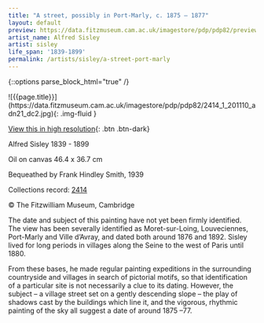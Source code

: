 ```yaml
---
title: "A street, possibly in Port-Marly, c. 1875 — 1877"
layout: default
preview: https://data.fitzmuseum.cam.ac.uk/imagestore/pdp/pdp82/preview_2414_1_201110_adn21_dc2.jpg
artist_name: Alfred Sisley
artist: sisley
life_span: '1839-1899'
permalink: /artists/sisley/a-street-port-marly
---
```

{::options parse_block_html="true" /}
<div class="text-center">
![{{page.title}}](https://data.fitzmuseum.cam.ac.uk/imagestore/pdp/pdp82/2414_1_201110_adn21_dc2.jpg){: .img-fluid }

[View this in high resolution](https://data.fitzmuseum.cam.ac.uk/id/image/iiif/media-217711){: .btn .btn-dark}
</div>

Alfred Sisley 1839 - 1899

Oil on canvas  46.4 x 36.7 cm

Bequeathed by Frank Hindley Smith, 1939

Collections record: [2414](https://data.fitzmuseum.cam.ac.uk/id/object/2969)

© The Fitzwilliam Museum, Cambridge

The date and subject of this painting have not yet been firmly identified.
The view has been severally identified as Moret-sur-Loing, Louveciennes, Port-Marly and Ville d’Avray, and dated both around 1876 and 1892. Sisley lived for long periods in villages along the Seine to the west of Paris until 1880.

From these bases, he made regular painting expeditions in the surrounding countryside and villages in search of pictorial motifs, so that identification of a particular site is not necessarily a clue to its dating. However, the subject – a village street set on a gently descending slope – the play of shadows cast by the buildings which line it, and the vigorous, rhythmic painting of the sky all suggest a date of around 1875 –77.
